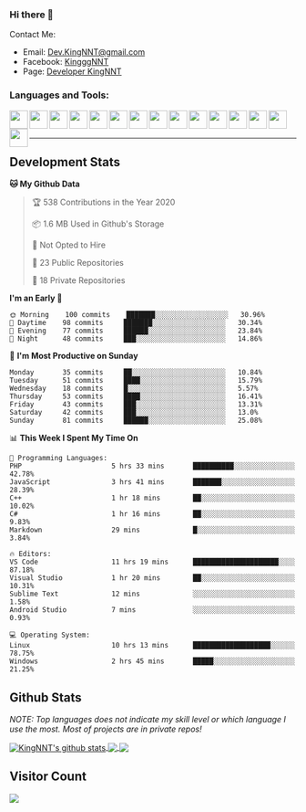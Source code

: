 ### Hi there 👋
Contact Me:
- Email: Dev.KingNNT@gmail.com
- Facebook: [KingggNNT](https://www.facebook.com/KingggNNT)
- Page: [Developer KingNNT](https://www.facebook.com/Dev.KingNNT)

### Languages and Tools:
<img align='left' height="32" width="32" src="https://cdn.jsdelivr.net/npm/simple-icons@v3/icons/visualstudio.svg" />
<img align='left' height="32" width="32" src="https://cdn.jsdelivr.net/npm/simple-icons@v3/icons/sublimetext.svg" />
<img align='left' height="32" width="32" src="https://cdn.jsdelivr.net/npm/simple-icons@v3/icons/visualstudiocode.svg" />
<img align='left' height="32" width="32" src="https://cdn.jsdelivr.net/npm/simple-icons@v3/icons/jetbrains.svg" />

<img align='left' height="32" width="32" src="https://cdn.jsdelivr.net/npm/simple-icons@v3/icons/html5.svg" />
<img align='left' height="32" width="32" src="https://cdn.jsdelivr.net/npm/simple-icons@v3/icons/css3.svg" />
<img align='left' height="32" width="32" src="https://cdn.jsdelivr.net/npm/simple-icons@3.5.0/icons/bootstrap.svg" />

<img align='left' height="32" width="32" src="https://cdn.jsdelivr.net/npm/simple-icons@v3/icons/javascript.svg" />

<img align='left' height="32" width="32" src="https://cdn.jsdelivr.net/npm/simple-icons@v3/icons/php.svg" />
<img align='left' height="32" width="32" src="https://cdn.jsdelivr.net/npm/simple-icons@v3/icons/laravel.svg" />
<img align='left' height="32" width="32" src="https://cdn.jsdelivr.net/npm/simple-icons@3.5.0/icons/java.svg" />

<img align='left' height="32" width="32" src="https://cdn.jsdelivr.net/npm/simple-icons@v3/icons/mysql.svg" />
<img align='left' height="32" width="32" src="https://cdn.jsdelivr.net/npm/simple-icons@3.5.0/icons/microsoftsqlserver.svg" />
<img align='left' height="32" width="32" src="https://cdn.jsdelivr.net/npm/simple-icons@v3/icons/mongodb.svg" />
<img align='left' height="32" width="32" src="https://cdn.jsdelivr.net/npm/simple-icons@v3/icons/sqlite.svg" />


<br>
<br>

---

## Development Stats
<!--START_SECTION:waka-->
**🐱 My Github Data** 

> 🏆 538 Contributions in the Year 2020
 > 
> 📦 1.6 MB Used in Github's Storage 
 > 
> 🚫 Not Opted to Hire
 > 
> 📜 23 Public Repositories
 > 
> 🔑 18 Private Repositories 

**I'm an Early 🐤** 

```text
🌞 Morning    100 commits    ███████░░░░░░░░░░░░░░░░░░   30.96% 
🌆 Daytime    98 commits     ███████░░░░░░░░░░░░░░░░░░   30.34% 
🌃 Evening    77 commits     ██████░░░░░░░░░░░░░░░░░░░   23.84% 
🌙 Night      48 commits     ███░░░░░░░░░░░░░░░░░░░░░░   14.86%

```
📅 **I'm Most Productive on Sunday** 

```text
Monday       35 commits     ██░░░░░░░░░░░░░░░░░░░░░░░   10.84% 
Tuesday      51 commits     ████░░░░░░░░░░░░░░░░░░░░░   15.79% 
Wednesday    18 commits     █░░░░░░░░░░░░░░░░░░░░░░░░   5.57% 
Thursday     53 commits     ████░░░░░░░░░░░░░░░░░░░░░   16.41% 
Friday       43 commits     ███░░░░░░░░░░░░░░░░░░░░░░   13.31% 
Saturday     42 commits     ███░░░░░░░░░░░░░░░░░░░░░░   13.0% 
Sunday       81 commits     ██████░░░░░░░░░░░░░░░░░░░   25.08%

```


📊 **This Week I Spent My Time On** 

```text
💬 Programming Languages: 
PHP                      5 hrs 33 mins       ██████████░░░░░░░░░░░░░░░   42.78% 
JavaScript               3 hrs 41 mins       ███████░░░░░░░░░░░░░░░░░░   28.39% 
C++                      1 hr 18 mins        ██░░░░░░░░░░░░░░░░░░░░░░░   10.02% 
C#                       1 hr 16 mins        ██░░░░░░░░░░░░░░░░░░░░░░░   9.83% 
Markdown                 29 mins             █░░░░░░░░░░░░░░░░░░░░░░░░   3.84%

🔥 Editors: 
VS Code                  11 hrs 19 mins      █████████████████████░░░░   87.18% 
Visual Studio            1 hr 20 mins        ██░░░░░░░░░░░░░░░░░░░░░░░   10.31% 
Sublime Text             12 mins             ░░░░░░░░░░░░░░░░░░░░░░░░░   1.58% 
Android Studio           7 mins              ░░░░░░░░░░░░░░░░░░░░░░░░░   0.93%

💻 Operating System: 
Linux                    10 hrs 13 mins      ███████████████████░░░░░░   78.75% 
Windows                  2 hrs 45 mins       █████░░░░░░░░░░░░░░░░░░░░   21.25%

```


<!--END_SECTION:waka-->


## Github Stats

*NOTE: Top languages does not indicate my skill level or which language I use the most. Most of projects are in private repos!*

<a href="https://github.com/KingNNT">
  <img align="center" src="https://github-readme-stats.vercel.app/api?username=KingNNT&show_icons=true&theme=gruvbox&count_private=true" alt="KingNNT's github stats" />
</a>

<a href="https://github.com/KingNNT">
  <img align="center" src="https://github-readme-stats.vercel.app/api/top-langs/?username=KingNNT&layout=compact&theme=gruvbox" />
</a>

<a href="https://github.com/KingNNT">
  <img align="center" src="https://github-readme-stats.vercel.app/api/pin/?username=KingNNT&repo=MS-Tools&theme=gruvbox" />
</a>

## Visitor Count
<img src="https://profile-counter.glitch.me/KingNNT/count.svg" />
